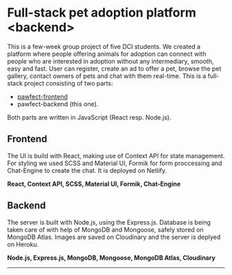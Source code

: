 # Full-stack pet adoption platform \<backend\> 


This is a few-week group project of five DCI students. We created a platform where people offering animals for adoption can connect with people who are interested in adoption without any intermediary, smooth, easy and fast. User can register, create an ad to offer a pet, browse the pet gallery, contact owners of pets and chat with them real-time.  This is a full-stack project consisting of two parts:  
- [pawfect-frontend](https://github.com/dci-pawple/pawfect-frontend)
- pawfect-backend (this one).
     
Both parts are written in JavaScript (React resp. Node.js). 

## Frontend

The UI is build with React, making use of Context API for state management. For styling we used SCSS and Material UI, Formik for form proccessing and Chat-Engine to create the chat. It is deployed on Netlify.

**React, Context API, SCSS, Material UI, Formik, Chat-Engine**


## Backend

The server is built with Node.js, using the Express.js. Database is being taken care of with help of MongoDB and Mongoose, safely stored on MongoDB Atlas. Images are saved on Cloudinary and the server is deplyed on Heroku.

**Node.js, Express.js, MongoDB, Mongoose, MongoDB Atlas, Cloudinary**


-----------------------------------------------------------
